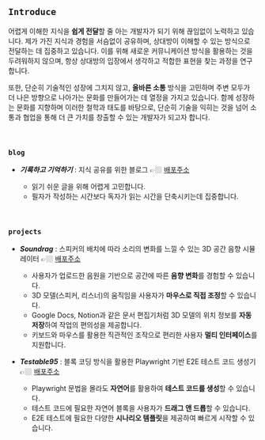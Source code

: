 ## `Introduce`

어렵게 이해한 지식을 **쉽게 전달**할 줄 아는 개발자가 되기 위해 끊임없이 노력하고 있습니다. 제가 가진 지식과 경험을 서슴없이 공유하며, 상대방이 이해할 수 있는 방식으로 전달하는 데 집중하고 있습니다. 이를 위해 새로운 커뮤니케이션 방식을 활용하는 것을 두려워하지 않으며, 항상 상대방의 입장에서 생각하고 적합한 표현을 찾는 과정을 연구합니다.

또한, 단순히 기술적인 성장에 그치지 않고, **올바른 소통** 방식을 고민하며 주변 모두가 더 나은 방향으로 나아가는 문화를 만들어가는 데 열정을 가지고 있습니다. 함께 성장하는 문화를 지향하며 이러한 철학과 태도를 바탕으로, 단순히 기술을 익히는 것을 넘어 소통과 협업을 통해 더 큰 가치를 창출할 수 있는 개발자가 되고자 합니다.

<br>

### `blog`
- _**기록하고 기억하기**_ : 지식 공유를 위한 블로그 👉🏼 [배포주소](https://devrey.blog/) <br>

  - 읽기 쉬운 글을 위해 어렵게 고민합니다.
  - 필자가 작성하는 시간보다 독자가 읽는 시간을 단축시키는데 집중합니다.	 

<br>

### `projects`
- _**Soundrag**_ : 스피커의 배치에 따라 소리의 변화를 느낄 수 있는 3D 공간 음향 시뮬레이터 👉🏼 [배포주소](https://soundrag.co.kr/) <br>
  - 사용자가 업로드한 음원을 기반으로 공간에 따른 **음향 변화**를 경험할 수 있습니다.
  - 3D 모델(스피커, 리스너)의 움직임을 사용자가 **마우스로 직접 조정**할 수 있습니다.
  - Google Docs, Notion과 같은 문서 편집기처럼 3D 모델의 위치 정보를 **자동 저장**하여 작업의 편의성을 제공합니다.
  - 키보드와 마우스를 활용한 직관적인 조작으로 편리한 사용자 **멀티 인터페이스**를 지원합니다.
  
- _**Testable95**_ : 블록 코딩 방식을 활용한 Playwright 기반 E2E 테스트 코드 생성기 👉🏼 [배포주소](https://testable95.co.kr/) <br>
  - Playwright 문법을 몰라도 **자연어**를 활용하여 **테스트 코드를 생성**할 수 있습니다.
  - 테스트 코드에 필요한 자연어 블록을 사용자가 **드래그 앤 드롭**할 수 있습니다.
  - E2E 테스트에 필요한 다양한 **시나리오 템플릿**을 제공하여 빠르게 시작할 수 있습니다.
